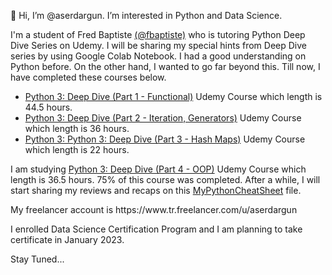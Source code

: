 👋 Hi, I’m @aserdargun. I’m interested in Python and Data Science.

I'm a student of Fred Baptiste <a href="https://github.com/fbaptiste" target="_blank">(@fbaptiste)</a> who is tutoring Python Deep Dive Series on Udemy. I will be sharing my special hints from Deep Dive series by using Google Colab Notebook.
I had a good understanding on Python before. On the other hand, I wanted to go far beyond this. Till now, I have completed these courses below.
* <a href="https://www.udemy.com/course/python-3-deep-dive-part-1/?referralCode=E46B931C71EE01845062/" target="_blank">Python 3: Deep Dive (Part 1 - Functional)</a> Udemy Course which length is 44.5 hours.
* <a href="https://www.udemy.com/course/python-3-deep-dive-part-2/?referralCode=3E7AFEF5174F04E5C8D4/" target="_blank">Python 3: Deep Dive (Part 2 - Iteration, Generators)</a> Udemy Course which length is 36 hours.
* <a href="https://www.udemy.com/course/python-3-deep-dive-part-3/?referralCode=C5B0D9AB965B9BF4C49F/" target="_blank">Python 3: Python 3: Deep Dive (Part 3 - Hash Maps)</a> Udemy Course which length is 22 hours.
<p>I am studying <a href="https://www.udemy.com/course/python-3-deep-dive-part-4/?referralCode=3BB758BE4C04FB983E6F/" target="_blank">Python 3: Deep Dive (Part 4 - OOP)</a> Udemy Course which length is 36.5 hours. 75% of this course was completed. After a while, I will start sharing my reviews and recaps on this <a href="https://github.com/aserdargun/aserdargun/blob/main/MyPythonCheatSheet.ipynb">MyPythonCheatSheet</a> file.
<p>My freelancer account is https://www.tr.freelancer.com/u/aserdargun
<p>I enrolled Data Science Certification Program and I am planning to take certificate in January 2023.
<p>Stay Tuned...


<!---
aserdargun/aserdargun is a ✨ special ✨ repository because its `README.md` (this file) appears on your GitHub profile.
You can click the Preview link to take a look at your changes.
--->
